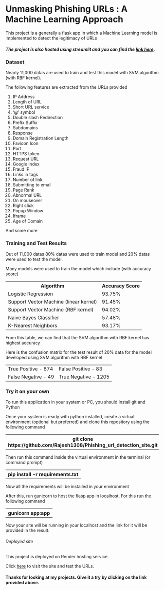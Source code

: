 <h1> Unmasking Phishing URLs : A Machine Learning Approach</h1>
<p>This project is a generally a flask app in which a Machine Learning model is implemented to detect the legitimacy of URLs</p>

<h5>The project is also hosted using streamlit and you can find the <a href="https://phishingurldetectionsite.streamlit.app/">link here</a>.</h5>
<h3>Dataset</h3>
<p>Nearly 11,000 datas are used to train and test this model with SVM algorithm (with RBF kernel).</p>
<p>The following features are extracted from the URLs provided</p>
<ol>
    <li>IP Address</li>
    <li>Length of URL</li>
    <li>Short URL service</li>
    <li>‘@’ symbol</li>
    <li>Double slash Redirection</li>
    <li>Prefix Suffix</li>
    <li>Subdomains</li>
    <li>Response</li>
    <li>Domain Registration Length</li>
    <li>Favicon Icon</li>
    <li>Port</li>
    <li>HTTPS token</li>
    <li>Request URL</li>
    <li>Google Index</li>
    <li>Fraud IP</li>
    <li>Links in tags</li>
    <li>Number of link </li>
    <li>Submitting to email</li>
    <li>Page Rank</li>
    <li>Abnormal URL</li>
    <li>On mouseover</li>
    <li>Right click</li>
    <li>Popup Window</li>
    <li>Iframe</li>
    <li>Age of Domain</li>
</ol>
<p>And some more</p>

<h3>Training and Test Results</h3>
<p>Out of 11,000 datas 80% datas were used to train model and 20% datas were used to test the model.</p>
<p>Many models were used to train the model which include (with accuracy score) </p>

<table>
  <tr>
    <th>Algorithm</th>
    <th>Accuracy Score</th>
  </tr>
  <tr>
    <td>Logistic Regression</td>
    <td>93.75%</td>
  </tr>
  <tr>
    <td>Support Vector Machine (linear kernel)</td>
    <td>91.45%</td>
  </tr>
  <tr>
    <td>Support Vector Machine (RBF kernel)</td>
    <td>94.02%</td>
  </tr>
   <tr>
    <td>Naive Bayes Classifier</td>
    <td>57.48%</td>
  </tr>
    <tr>
    <td>K-Nearest Neighbors </td>
    <td>93.17%</td>
  </tr>
</table>

<p>From this table, we can find that the SVM algorithm with RBF kernel has highest accuracy</p>
<p>Here is the confusion matrix for the test result of 20% data for the model developed using SVM algorithm with RBF kernel</p>

<table>
  <tr>
    <td>True Positive - 874</td>
    <td>False Positive - 83</td>
  </tr>
  <tr>
    <td>False Negative - 49</td>
    <td>True Negative - 1205</td>
  </tr>
</table>

<h3>Try it on your own</h3>
<p>To run this application in your system or PC, you should install git and Python </p>

<p>Once your system is ready with python installed, create a virtual environment (optional but preferred) and clone this repository using the following command</p>
<table>
  <tr>
    <th>git clone https://github.com/Rajesh1308/Phishing_url_detection_site.git</th>
  </tr>
</table>

<p>Then run this command inside the virtual environment in the terminal (or command prompt)</p>
<table>
  <tr>
    <th>pip install -r requirements.txt</th>
  </tr>
</table>
<p>Now all the requirements will be installed in your environment</p>

<p>After this, run gunicorn to host the flasp app in localhost. For this run the following command</p>
<table>
  <tr>
    <th>gunicorn app:app</th>
  </tr>
</table>

<p>Now your site will be running in your localhost and the link for it will be provided in the result.</p>

<h6>Deployed site</h6>
<p>This project is deployed on Render hosting service.</p>
<p>Click <a href="https://phishing-url-detection.onrender.com">here</a> to visit the site and test the URLs.</p>

<h4>Thanks for looking at my projects. Give it a try by clicking on the link provided above.</h4>

